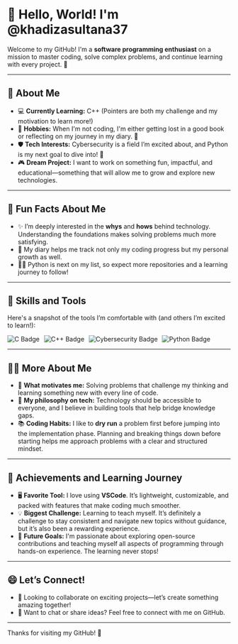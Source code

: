 # 👋 Hello, World! I'm @khadizasultana37

Welcome to my GitHub! I'm a **software programming enthusiast** on a mission to master coding, solve complex problems, and continue learning with every project. 🚀

---

## 🌟 About Me
- 💻 **Currently Learning:** C++ (Pointers are both my challenge and my motivation to learn more!)  
- 📖 **Hobbies:** When I'm not coding, I'm either getting lost in a good book or reflecting on my journey in my diary. 📝  
- 🛡️ **Tech Interests:** Cybersecurity is a field I’m excited about, and Python is my next goal to dive into! 🐍  
- 🎮 **Dream Project:** I want to work on something fun, impactful, and educational—something that will allow me to grow and explore new technologies.

---

## 🌈 Fun Facts About Me
- ✨ I’m deeply interested in the **whys** and **hows** behind technology. Understanding the foundations makes solving problems much more satisfying.  
- 📜 My diary helps me track not only my coding progress but my personal growth as well.  
- 🐱‍💻 Python is next on my list, so expect more repositories and a learning journey to follow!

---

## 💪 Skills and Tools
Here's a snapshot of the tools I’m comfortable with (and others I’m excited to learn!):

<div style="display: flex; gap: 10px;">
  <img src="https://img.shields.io/badge/C-%23A8B9CC.svg?style=for-the-badge&logo=c&logoColor=white" alt="C Badge" />
  <img src="https://img.shields.io/badge/C++-%2300599C.svg?style=for-the-badge&logo=c%2B%2B&logoColor=white" alt="C++ Badge" />
  <img src="https://img.shields.io/badge/Cybersecurity-%23239120.svg?style=for-the-badge&logo=security&logoColor=white" alt="Cybersecurity Badge" />
  <img src="https://img.shields.io/badge/Python-(Soon!)-%2314354C.svg?style=for-the-badge&logo=python&logoColor=white" alt="Python Badge" />
</div>

---

## 🧑‍💻 More About Me
- 🤔 **What motivates me:** Solving problems that challenge my thinking and learning something new with every line of code.
- 🌱 **My philosophy on tech:** Technology should be accessible to everyone, and I believe in building tools that help bridge knowledge gaps.
- 📚 **Coding Habits:** I like to **dry run** a problem first before jumping into the implementation phase. Planning and breaking things down before starting helps me approach problems with a clear and structured mindset.

---

## 🎯 Achievements and Learning Journey
- 🖥️ **Favorite Tool:** I love using **VSCode**. It’s lightweight, customizable, and packed with features that make coding much smoother.
- 💡 **Biggest Challenge:** Learning to teach myself. It’s definitely a challenge to stay consistent and navigate new topics without guidance, but it’s also been a rewarding experience.
- 🌱 **Future Goals:** I'm passionate about exploring open-source contributions and teaching myself all aspects of programming through hands-on experience. The learning never stops!

---

## 😄 Let’s Connect!
- 💞️ Looking to collaborate on exciting projects—let’s create something amazing together!  
- 💌 Want to chat or share ideas? Feel free to connect with me on GitHub.

---

Thanks for visiting my GitHub! 🌟
